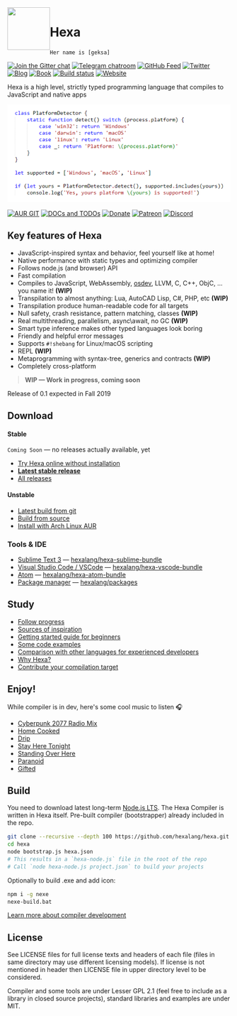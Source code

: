 <img align="left" width="96px" height="96px" src="https://hexalang.github.io/favicon/favicon-96x96.png" />

# Hexa

`Her name is [geksa]`

[![Join the Gitter chat](https://badges.gitter.im/hexalang/hexalang.svg)](https://gitter.im/hexalang?utm_source=badge&utm_medium=badge&utm_campaign=pr-badge&utm_content=badge)
[![Telegram chatroom](https://img.shields.io/badge/chat-on%20telegram-blue.svg?logo=telegram)](https://t.me/hexalang)
[![GitHub Feed](https://img.shields.io/badge/github-feed-green.svg?logo=GitHub)](https://t.me/hexalang_github)
[![Twitter](https://img.shields.io/badge/twitter-@hexalang-blue.svg?logo=Twitter)](https://twitter.com/hexalang)
[![Blog](https://img.shields.io/badge/read-blog-CC317C.svg)](https://hexalang.github.io/blog/)
[![Book](https://img.shields.io/badge/learn-book-5F5FFB.svg)](https://hexalang.github.io/book/)
[![Build status](https://ci.appveyor.com/api/projects/status/gi6cm17w4r0l3ahj/branch/master?svg=true)](https://ci.appveyor.com/project/PeyTy/hexa/branch/master)
[![Website](https://img.shields.io/badge/home-hexalang.github.io-3fa5bf.svg)](https://hexalang.github.io)

Hexa is a high level, strictly typed programming language that compiles to JavaScript and native apps

[![Try Hexa online without installation](preview.png?raw=true)](https://hexalang.github.io/try/)

[![AUR GIT](https://img.shields.io/badge/archlinux--aur-hexa--git-0088CC.svg?logo=Arch-Linux)](https://aur.archlinux.org/packages/hexa-git)
[![DOCs and TODOs](https://img.shields.io/badge/compiler-docs%20and%20TODOs-yellow.svg)](https://hexalang.github.io/hexa/)
[![Donate](https://img.shields.io/badge/donate-crypto%20and%20$-gold.svg)](https://hexalang.github.io/donate/)
[![Patreon](https://img.shields.io/badge/Patreon-become%20a%20patron-F86753.svg)](https://www.patreon.com/PeyTy)
[![Discord](https://img.shields.io/badge/Discord-join-758EDC.svg?logo=discord)](https://discord.gg/SsAWf9M)

## Key features of Hexa

- JavaScript-inspired syntax and behavior, feel yourself like at home!
- Native performance with static types and optimizing compiler
- Follows node.js (and browser) API
- Fast compilation
- Compiles to JavaScript, WebAssembly, [osdev](https://github.com/GreenteaOS/Tofita), LLVM, C, C++, ObjC, ... you name it! **(WIP)**
- Transpilation to almost anything: Lua, AutoCAD Lisp, C#, PHP, etc **(WIP)**
- Transpilation produce human-readable code for all targets
- Null safety, crash resistance, pattern matching, classes **(WIP)**
- Real multithreading, parallelism, async\await, no GC **(WIP)**
- Smart type inference makes other typed languages look boring
- Friendly and helpful error messages
- Supports `#!shebang` for Linux/macOS scripting
- REPL **(WIP)**
- Metaprogramming with syntax-tree, generics and contracts **(WIP)**
- Completely cross-platform

> **WIP — Work in progress, coming soon**

Release of 0.1 expected in Fall 2019

## Download

#### Stable

`Coming Soon` — no releases actually available, yet

- [Try Hexa online without installation](https://hexalang.github.io/try/)
- [**Latest stable release**](https://github.com/hexalang/hexa/releases/latest)
- [All releases](https://github.com/hexalang/hexa/releases)

#### Unstable

- [Latest build from git](https://ci.appveyor.com/project/PeyTy/hexa/build/artifacts)
- [Build from source](https://github.com/hexalang/hexa#build)
- [Install with Arch Linux AUR](https://aur.archlinux.org/packages/hexa-git)

### Tools & IDE

- [Sublime Text 3](https://packagecontrol.io/packages/Hexa) — [hexalang/hexa-sublime-bundle](https://github.com/hexalang/hexa-sublime-bundle)
- [Visual Studio Code / VSCode](https://marketplace.visualstudio.com/items?itemName=PeyTy.vshexa) — [hexalang/hexa-vscode-bundle](https://github.com/hexalang/hexa-vscode-bundle)
- [Atom](https://atom.io/packages/hexa) — [hexalang/hexa-atom-bundle](https://github.com/hexalang/hexa-atom-bundle)
- [Package manager](https://hexalang.github.io/book/Packages.html) — [hexalang/packages](https://github.com/hexalang/packages)

## Study

- [Follow progress](https://github.com/orgs/hexalang/projects)
- [Sources of inspiration](https://hexalang.github.io/blog/Syntax-and-Inspiration.html)
- [Getting started guide for beginners](https://hexalang.github.io/book/Hello.html)
- [Some code examples](https://hexalang.github.io/book/Examples.html)
- [Comparison with other languages for experienced developers](https://hexalang.github.io/book/Comparison.html)
- [Why Hexa?](https://hexalang.github.io/book/Profit.html)
- [Contribute your compilation target](https://hexalang.github.io/book/Targets.html)

## Enjoy!

While compiler is in dev, here's some cool music to listen :headphones:

* [Cyberpunk 2077 Radio Mix](https://www.youtube.com/watch?v=Q9yn1DpZkHQ)
* [Home Cooked](https://www.youtube.com/watch?v=EyLlOio4bUU)
* [Drip](https://www.youtube.com/watch?v=Bm-q0v0ZYf4)
* [Stay Here Tonight](https://soundcloud.com/just-portals/stay-here-tonight)
* [Standing Over Here](https://soundcloud.com/just-portals/standing-over-herexx)
* [Paranoid](https://soundcloud.com/pistutm/dansette-junior-paranoid-official-video)
* [Gifted](https://soundcloud.com/josecfmarques/n-a-s-a-feat-kanye-west)

## Build

You need to download latest long-term [Node.js LTS](https://nodejs.org/).
The Hexa Compiler is written in Hexa itself. Pre-built compiler (bootstrapper) already included in the repo.

```sh
git clone --recursive --depth 100 https://github.com/hexalang/hexa.git
cd hexa
node bootstrap.js hexa.json
# This results in a `hexa-node.js` file in the root of the repo
# Call `node hexa-node.js project.json` to build your projects
```

Optionally to build .exe and add icon:

```sh
npm i -g nexe
nexe-build.bat
```

[Learn more about compiler development](https://hexalang.github.io/hexa/)

## License

See LICENSE files for full license texts and headers of each file
(files in same directory may use different licensing models).
If license is not mentioned in header then LICENSE file in upper directory level to be considered.

Compiler and some tools are under Lesser GPL 2.1 (feel free to include as a library in closed source projects),
standard libraries and examples are under MIT.
